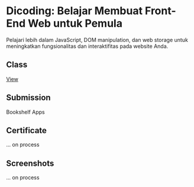 # Dicoding: Belajar Membuat Front-End Web untuk Pemula
Pelajari lebih dalam JavaScript, DOM manipulation, dan web storage untuk meningkatkan fungsionalitas dan interaktifitas pada website Anda.

## Class
[View](https://www.dicoding.com/academies/315)

## Submission
Bookshelf Apps

## Certificate

... on process

## Screenshots

... on process
